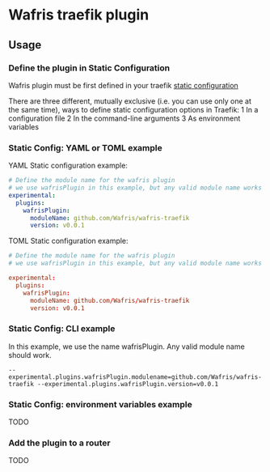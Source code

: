 # Wafris traefik plugin 

## Usage

### Define the plugin in Static Configuration

Wafris plugin must be first defined in your traefik [static configuration][static]

[static]: https://doc.traefik.io/traefik/getting-started/configuration-overview/#the-static-configuration


There are three different, mutually exclusive (i.e. you can use only one at the same time), ways to define static configuration options in Traefik:
	1	In a configuration file
	2	In the command-line arguments
	3	As environment variables

### Static Config: YAML or TOML example

YAML Static configuration example:

```YAML
# Define the module name for the wafris plugin
# we use wafrisPlugin in this example, but any valid module name works
experimental:
  plugins:
    wafrisPlugin:
      moduleName: github.com/Wafris/wafris-traefik
      version: v0.0.1
```

TOML Static configuration example:

```TOML
# Define the module name for the wafris plugin
# we use wafrisPlugin in this example, but any valid module name works

experimental:
  plugins:
    wafrisPlugin:
      moduleName: github.com/Wafris/wafris-traefik
      version: v0.0.1
```

### Static Config: CLI example

In this example, we use the name wafrisPlugin.  Any valid module name should work.

```
--experimental.plugins.wafrisPlugin.modulename=github.com/Wafris/wafris-traefik --experimental.plugins.wafrisPlugin.version=v0.0.1
```

### Static Config: environment variables example

TODO


### Add the plugin to a router

TODO

<img src='https://uptimer.expeditedsecurity.com/wafris-traefik' width='0' height='0'>
